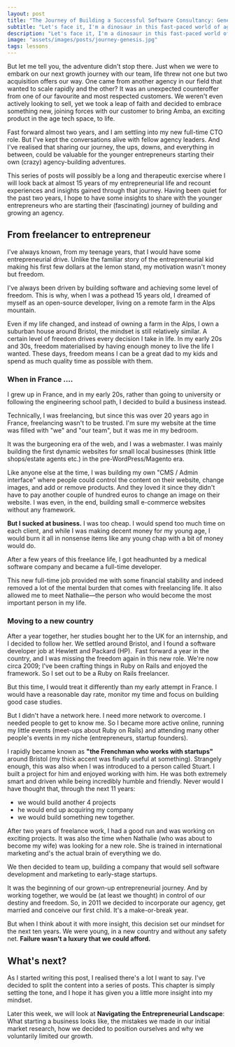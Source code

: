 ```yaml
---
layout: post
title: "The Journey of Building a Successful Software Consultancy: Genesis"
subtitle: "Let's face it, I'm a dinosaur in this fast-paced world of agency building. While it seems like running a one-person agency and hitting seven figures in your first year is the norm these days, my journey was much different. It took me over ten years of dedication and building a fantastic team of 15 talented folks, crafting web apps and software for early-stage startups and scale-ups."
description: "Let's face it, I'm a dinosaur in this fast-paced world of agency building. While it seems like running a one-person agency and hitting seven figures in your first year is the norm these days, my journey was much different. It took me over ten years of dedication and building a fantastic team of 15 talented folks, crafting web apps and software for early-stage startups and scale-ups."
image: "assets/images/posts/journey-genesis.jpg"
tags: lessons
---
```


But let me tell you, the adventure didn't stop there. Just when we were to embark on our next growth journey with our team, life threw not one but two acquisition offers our way. One came from another agency in our field that wanted to scale rapidly and the other? It was an unexpected counteroffer from one of our favourite and most respected customers. We weren't even actively looking to sell, yet we took a leap of faith and decided to embrace something new, joining forces with our customer to bring Amba, an exciting product in the age tech space, to life.

Fast forward almost two years, and I am settling into my new full-time CTO role. But I've kept the conversations alive with fellow agency leaders. And I've realised that sharing our journey, the ups, downs, and everything in between, could be valuable for the younger entrepreneurs starting their own (crazy) agency-building adventures.

This series of posts will possibly be a long and therapeutic exercise where I will look back at almost 15 years of my entrepreneurial life and recount experiences and insights gained through that journey. Having been quiet for the past two years, I hope to have some insights to share with the younger entrepreneurs who are starting their (fascinating) journey of building and growing an agency.

## From freelancer to entrepreneur

I've always known, from my teenage years, that I would have some entrepreneurial drive. Unlike the familiar story of the entrepreneurial kid making his first few dollars at the lemon stand, my motivation wasn't money but freedom.

I've always been driven by building software and achieving some level of freedom. This is why, when I was a pothead 15 years old, I dreamed of myself as an open-source developer, living on a remote farm in the Alps mountain.

Even if my life changed, and instead of owning a farm in the Alps, I own a suburban house around Bristol, the mindset is still relatively similar. A certain level of freedom drives every decision I take in life. In my early 20s and 30s, freedom materialised by having enough money to live the life I wanted. These days, freedom means I can be a great dad to my kids and spend as much quality time as possible with them.

### When in France ....

I grew up in France, and in my early 20s, rather than going to university or following the engineering school path, I decided to build a business instead.

Technically, I was freelancing, but since this was over 20 years ago in France, freelancing wasn't to be trusted. I'm sure my website at the time was filled with "we" and "our team", but it was me in my bedroom.

It was the burgeoning era of the web, and I was a webmaster. I was mainly building the first dynamic websites for small local businesses (think little shops/estate agents etc.) in the pre-WordPress/Magento era.

Like anyone else at the time, I was building my own "CMS / Admin interface" where people could control the content on their website, change images, and add or remove products. And they loved it since they didn't have to pay another couple of hundred euros to change an image on their website. I was even, in the end, building small e-commerce websites without any framework.

**But I sucked at business.** I was too cheap. I would spend too much time on each client, and while I was making decent money for my young age, I would burn it all in nonsense items like any young chap with a bit of money would do.

After a few years of this freelance life, I got headhunted by a medical software company and became a full-time developer.

This new full-time job provided me with some financial stability and indeed removed a lot of the mental burden that comes with freelancing life. It also allowed me to meet Nathalie—the person who would become the most important person in my life.

### Moving to a new country

After a year together, her studies bought her to the UK for an internship, and I decided to follow her. We settled around Bristol, and I found a software developer job at Hewlett and Packard (HP).  Fast forward a year in the country, and I was missing the freedom again in this new role. We're now circa 2009; I've been crafting things in Ruby on Rails and enjoyed the framework. So I set out to be a Ruby on Rails freelancer.

But this time, I would treat it differently than my early attempt in France. I would have a reasonable day rate, monitor my time and focus on building good case studies.

But I didn't have a network here. I need more network to overcome. I needed people to get to know me. So I became more active online, running my little events (meet-ups about Ruby on Rails) and attending many other people's events in my niche (entrepreneurs, startup founders).

I rapidly became known as **"the Frenchman who works with startups"** around Bristol (my thick accent was finally useful at something).
Strangely enough, this was also when I was introduced to a person called Stuart.
I built a project for him and enjoyed working with him. He was both extremely smart and driven while being incredibly humble and friendly.
Never would I have thought that, through the next 11 years:

* we would build another 4 projects
* he would end up acquiring my company
* we would build something new together.

After two years of freelance work, I had a good run and was working on exciting projects. It was also the time when Nathalie (who was about to become my wife) was looking for a new role. She is trained in international marketing and's the actual brain of everything we do.

We then decided to team up, building a company that would sell software development and marketing to early-stage startups.

It was the beginning of our grown-up entrepreneurial journey. And by working together, we would be (at least we thought) in control of our destiny and freedom. So, in 2011 we decided to incorporate our agency, get married and conceive our first child. It's a make-or-break year.

But when I think about it with more insight, this decision set our mindset for the next ten years. We were young, in a new country and without any safety net. **Failure wasn't a luxury that we could afford.**

## What's next?

As I started writing this post, I realised there's a lot I want to say. I've decided to split the content into a series of posts. This chapter is simply setting the tone, and I hope it has given you a little more insight into my
mindset.

Later this week, we will look at **Navigating the Entrepreneurial Landscape**: What starting a business looks like, the mistakes we made in our initial market research, how we decided to position ourselves and why we voluntarily limited our growth.
